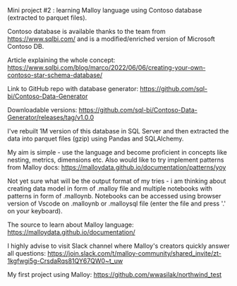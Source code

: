 Mini project #2  : learning Malloy language using Contoso database (extracted to parquet files).


Contoso database is available thanks to the team from https://www.sqlbi.com/ and is a modified/enriched version of Microsoft Contoso DB.

Article explaining the whole concept: https://www.sqlbi.com/blog/marco/2022/06/06/creating-your-own-contoso-star-schema-database/

Link to GitHub repo with database generator: https://github.com/sql-bi/Contoso-Data-Generator

Downloadable versions: https://github.com/sql-bi/Contoso-Data-Generator/releases/tag/v1.0.0



I've rebuilt 1M version of this database in SQL Server and then extracted the data into parquet files (gzip) using Pandas and SQLAlchemy.


My aim is simple - use the language and become proficient in concepts like nesting, metrics, dimensions etc. Also would like to try implement patterns from Malloy docs:
https://malloydata.github.io/documentation/patterns/yoy

Not yet sure what will be the output format of my tries - i am thinking about creating data model in form of .malloy file and multiple notebooks with patterns in form of .malloynb. Notebooks can be accessed using browser version of Vscode on .malloynb or .malloysql file (enter the file and press '.' on your keyboard).


The source to learn about Malloy language:
https://malloydata.github.io/documentation/

I highly advise to visit Slack channel where Malloy's creators quickly answer all questions:
https://join.slack.com/t/malloy-community/shared_invite/zt-1kgfwgi5g-CrsdaRqs81QY67QW0~t_uw

My first project using Malloy: https://github.com/wwasilak/northwind_test
